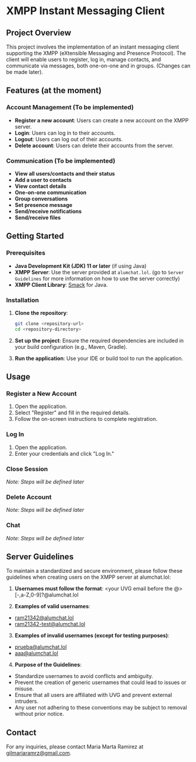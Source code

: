 # XMPP Instant Messaging Client

## Project Overview

This project involves the implementation of an instant messaging client supporting the XMPP (eXtensible Messaging and Presence Protocol). The client will enable users to register, log in, manage contacts, and communicate via messages, both one-on-one and in groups. (Changes can be made later).

## Features (at the moment)

### Account Management (To be implemented)
- **Register a new account**: Users can create a new account on the XMPP server.
- **Login**: Users can log in to their accounts.
- **Logout**: Users can log out of their accounts.
- **Delete account**: Users can delete their accounts from the server.

### Communication (To be implemented)
- **View all users/contacts and their status**
- **Add a user to contacts**
- **View contact details**
- **One-on-one communication**
- **Group conversations**
- **Set presence message**
- **Send/receive notifications**
- **Send/receive files**

## Getting Started

### Prerequisites

- **Java Development Kit (JDK) 11 or later** (if using Java)
- **XMPP Server**: Use the server provided at `alumchat.lol`. (go to `Server Guidelines` for more information on how to use the server correctly)
- **XMPP Client Library**: [Smack](https://www.igniterealtime.org/projects/smack/) for Java.

### Installation

1. **Clone the repository**:
   ```bash
   git clone <repository-url>
   cd <repository-directory>

2. **Set up the project**:
Ensure the required dependencies are included in your build configuration (e.g., Maven, Gradle).

3. **Run the application**:
Use your IDE or build tool to run the application.

## Usage
### Register a New Account
1. Open the application.
2. Select "Register" and fill in the required details.
3. Follow the on-screen instructions to complete registration.

### Log In
1. Open the application.
2. Enter your credentials and click "Log In."

### Close Session
*Note: Steps will be defined later*

### Delete Account
*Note: Steps will be defined later*

### Chat
*Note: Steps will be defined later*

## Server Guidelines
To maintain a standardized and secure environment, please follow these guidelines when creating users on the XMPP server at alumchat.lol:

1. **Usernames must follow the format**:
<your UVG email before the @>[-,a-Z,0-9]?@alumchat.lol

2. **Examples of valid usernames**:
- ram21342@alumchat.lol
- ram21342-test@alumchat.lol

3. **Examples of invalid usernames (except for testing purposes)**:
- prueba@alumchat.lol
- aaa@alumchat.lol

4. **Purpose of the Guidelines**:
- Standardize usernames to avoid conflicts and ambiguity.
- Prevent the creation of generic usernames that could lead to issues or misuse.
- Ensure that all users are affiliated with UVG and prevent external intruders.
- Any user not adhering to these conventions may be subject to removal without prior notice.

## Contact
For any inquiries, please contact Maria Marta Ramirez at [gilmariaramrz@gmail.com](gilmariaramrz@gmail.com).